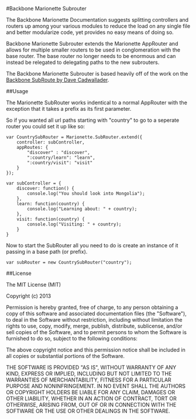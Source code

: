 #Backbone Marionette Subrouter

The Backbone Marionette Documentation suggests splitting controllers and routers up among your various modules to reduce the load on any single file and better modularize code, yet provides no easy means of doing so.

Backbone Marionette Subrouter extends the Marionette AppRouter and allows for multiple smaller routers to be used in conglomeration with the base router. The base router no longer needs to be enormous and can instead be relegated to delegating paths to the new subrouters.

The Backbone Marionette Subrouter is based heavily off of the work on the [Backbone SubRoute by Dave Cadwallader](https://github.com/ModelN/backbone.subroute).

##Usage

The Marionette SubRouter works indentical to a normal AppRouter with the exception that it takes a prefix as its first parameter.

So if you wanted all url paths starting with "country" to go to a seperate router you could set it up like so:

    var CountrySubRouter = Marionette.SubRouter.extend({
  	  	controller: subController,
		appRoutes: {
			"discover" : "discover",
			":country/learn": "learn",
			":country/visit": "visit"
		}
	});
  
    var subController = {
  	    discover: function() {
			console.log("You should look into Mongolia");
		},
		learn: function(country) {
			console.log("Learning about: " + country);
		},
		visit: function(country) {
			console.log("Visiting: " + country);
		}
	}
  
Now to start the SubRouter all you need to do is create an instance of it passing in a base path (or prefix).

    var subRouter = new CountrySubRouter("country");
    
##License

The MIT License (MIT)

Copyright (c) 2013

Permission is hereby granted, free of charge, to any person obtaining a copy of this software and associated documentation files (the "Software"), to deal in the Software without restriction, including without limitation the rights to use, copy, modify, merge, publish, distribute, sublicense, and/or sell copies of the Software, and to permit persons to whom the Software is furnished to do so, subject to the following conditions:

The above copyright notice and this permission notice shall be included in all copies or substantial portions of the Software.

THE SOFTWARE IS PROVIDED "AS IS", WITHOUT WARRANTY OF ANY KIND, EXPRESS OR IMPLIED, INCLUDING BUT NOT LIMITED TO THE WARRANTIES OF MERCHANTABILITY, FITNESS FOR A PARTICULAR PURPOSE AND NONINFRINGEMENT. IN NO EVENT SHALL THE AUTHORS OR COPYRIGHT HOLDERS BE LIABLE FOR ANY CLAIM, DAMAGES OR OTHER LIABILITY, WHETHER IN AN ACTION OF CONTRACT, TORT OR OTHERWISE, ARISING FROM, OUT OF OR IN CONNECTION WITH THE SOFTWARE OR THE USE OR OTHER DEALINGS IN THE SOFTWARE.
